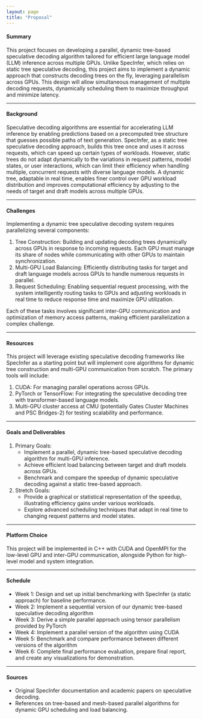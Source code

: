```yaml
---
layout: page
title: "Proposal"
---
```


#### Summary
This project focuses on developing a parallel, dynamic tree-based speculative decoding algorithm tailored for efficient large language model (LLM) inference across multiple GPUs. Unlike SpecInfer, which relies on static tree speculative decoding, this project aims to implement a dynamic approach that constructs decoding trees on the fly, leveraging parallelism across GPUs. This design will allow simultaneous management of multiple decoding requests, dynamically scheduling them to maximize throughput and minimize latency.

***
#### Background
Speculative decoding algorithms are essential for accelerating LLM inference by enabling predictions based on a precomputed tree structure that guesses possible paths of text generation. SpecInfer, as a static tree speculative decoding approach, builds this tree once and uses it across requests, which can speed up certain types of workloads. However, static trees do not adapt dynamically to the variations in request patterns, model states, or user interactions, which can limit their efficiency when handling multiple, concurrent requests with diverse language models. A dynamic tree, adaptable in real time, enables finer control over GPU workload distribution and improves computational efficiency by adjusting to the needs of target and draft models across multiple GPUs.

***
#### Challenges

Implementing a dynamic tree speculative decoding system requires parallelizing several components:
1. Tree Construction: Building and updating decoding trees dynamically across GPUs in response to incoming requests. Each GPU must manage its share of nodes while communicating with other GPUs to maintain synchronization.
2. Multi-GPU Load Balancing: Efficiently distributing tasks for target and draft language models across GPUs to handle numerous requests in parallel.
3. Request Scheduling: Enabling sequential request processing, with the system intelligently routing tasks to GPUs and adjusting workloads in real time to reduce response time and maximize GPU utilization.

Each of these tasks involves significant inter-GPU communication and optimization of memory access patterns, making efficient parallelization a complex challenge.

***
#### Resources
This project will leverage existing speculative decoding frameworks like SpecInfer as a starting point but will implement core algorithms for dynamic tree construction and multi-GPU communication from scratch. The primary tools will include:
1. CUDA: For managing parallel operations across GPUs.
2. PyTorch or TensorFlow: For integrating the speculative decoding tree with transformer-based language models.
3. Multi-GPU cluster access at CMU (potentially Gates Cluster Machines and PSC Bridges-2) for testing scalability and performance.

***
#### Goals and Deliverables
1. Primary Goals:
    * Implement a parallel, dynamic tree-based speculative decoding algorithm for multi-GPU inference.
    * Achieve efficient load balancing between target and draft models across GPUs.
    * Benchmark and compare the speedup of dynamic speculative decoding against a static tree-based approach.
2. Stretch Goals:
    * Provide a graphical or statistical representation of the speedup, illustrating efficiency gains under various workloads.
    * Explore advanced scheduling techniques that adapt in real time to changing request patterns and model states.


***
#### Platform Choice
This project will be implemented in C++ with CUDA and OpenMPI for the low-level GPU and inter-GPU communication, alongside Python for high-level model and system integration.

***
#### Schedule

* Week 1: Design and set up initial benchmarking with SpecInfer (a static approach) for baseline performance.
* Week 2: Implement a sequential version of our dynamic tree-based speculative decoding algorithm
* Week 3: Derive a simple parallel approach using tensor parallelism provided by PyTorch
* Week 4: Implement a parallel version of the algorithm using CUDA
* Week 5: Benchmark and compare performance between different versions of the algorithm
* Week 6: Complete final performance evaluation, prepare final report, and create any visualizations for demonstration.

***
#### Sources
* Original SpecInfer documentation and academic papers on speculative decoding.
* References on tree-based and mesh-based parallel algorithms for dynamic GPU scheduling and load balancing.

